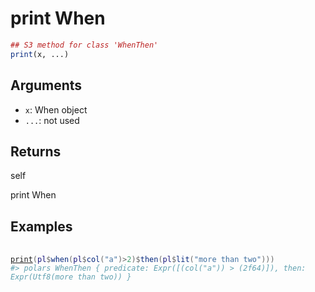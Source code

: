 # print When

```r
## S3 method for class 'WhenThen'
print(x, ...)
```

## Arguments

- `x`: When object
- `...`: not used

## Returns

self

print When

## Examples

<pre class='r-example'> <code> <span class='r-in'><span></span></span>
<span class='r-in'><span><span class='fu'><a href='https://rdrr.io/r/base/print.html'>print</a></span><span class='op'>(</span><span class='va'>pl</span><span class='op'>$</span><span class='fu'>when</span><span class='op'>(</span><span class='va'>pl</span><span class='op'>$</span><span class='fu'>col</span><span class='op'>(</span><span class='st'>"a"</span><span class='op'>)</span><span class='op'>&gt;</span><span class='fl'>2</span><span class='op'>)</span><span class='op'>$</span><span class='fu'>then</span><span class='op'>(</span><span class='va'>pl</span><span class='op'>$</span><span class='fu'>lit</span><span class='op'>(</span><span class='st'>"more than two"</span><span class='op'>)</span><span class='op'>)</span><span class='op'>)</span></span></span>
<span class='r-out co'><span class='r-pr'>#&gt;</span> polars WhenThen { predicate: Expr([(col("a")) &gt; (2f64)]), then: Expr(Utf8(more than two)) }</span>
 </code></pre>